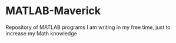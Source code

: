 # MATLAB-Maverick
Repository of MATLAB programs I am writing in my free time, just to increase my Math knowledge
